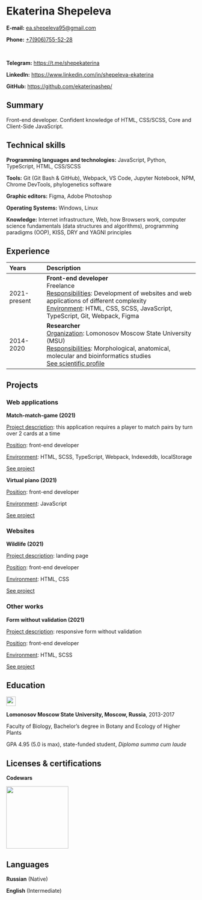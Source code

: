 # Ekaterina Shepeleva

**E-mail:** <ea.shepeleva95@gmail.com>

**Phone:** [+7(906)755-52-28](tel:+79067555228)

<br>

**Telegram:** <https://t.me/shepekaterina>

**LinkedIn:** <https://www.linkedin.com/in/shepeleva-ekaterina>

**GitHub:** <https://github.com/ekaterinashep/>

## Summary

Front-end developer. Confident knowledge of HTML, CSS/SCSS, Core and Client-Side JavaScript.

## Technical skills

**Programming languages and technologies:** JavaScript, Python, TypeScript, HTML, CSS/SCSS

**Tools:** Git (Git Bash & GitHub), Webpack, VS Code, Jupyter Notebook, NPM, Chrome DevTools, phylogenetics software

**Graphic editors:** Figma, Adobe Photoshop

**Operating Systems:** Windows, Linux

**Knowledge:** Internet infrastructure, Web, how Browsers work, computer science fundamentals (data structures and algorithms), programming paradigms (OOP), KISS, DRY and YAGNI principles

## Experience

| Years        | Description                                                                                                                                                                                                                                               |
| :----------- | :-------------------------------------------------------------------------------------------------------------------------------------------------------------------------------------------------------------------------------------------------------- |
| 2021-present | **Front-end developer**<br>Freelance<br><u>Responsibilities</u>: Development of websites and web applications of different complexity<br><u>Environment</u>: HTML, CSS, SCSS, JavaScript, TypeScript, Git, Webpack, Figma                                 |
| 2014-2020    | **Researcher**<br><u>Organization</u>: Lomonosov Moscow State University (MSU)<br><u>Responsibilities</u>: Morphological, anatomical, molecular and bioinformatics studies<br>[See scientific profile](https://istina.msu.ru/profile/EkaterinaShepeleva/) |

## Projects

### Web applications

**Match-match-game (2021)**

<u>Project description</u>: this application requires a player to match pairs by turn over 2 cards at a time

<u>Position</u>: front-end developer

<u>Environment</u>: HTML, SCSS, TypeScript, Webpack, Indexeddb, localStorage

[See project](https://rolling-scopes-school.github.io/ekaterinashep-JSFE2021Q1/match-match-game)

**Virtual piano (2021)**

<u>Position</u>: front-end developer

<u>Environment</u>: JavaScript

[See project](https://rolling-scopes-school.github.io/ekaterinashep-JSFE2021Q1/virtual-piano/)

### Websites

**Wildlife (2021)**

<u>Project description</u>: landing page

<u>Position</u>: front-end developer

<u>Environment</u>: HTML, CSS

[See project](https://rolling-scopes-school.github.io/ekaterinashep-JSFE2021Q1/wildlife/)

### Other works

**Form without validation (2021)**

<u>Project description</u>: responsive form without validation

<u>Position</u>: front-end developer

<u>Environment</u>: HTML, SCSS

[See project](https://ekaterinashep.github.io/form/form/index.html)

## Education

<img src="https://media-exp3.licdn.com/dms/image/C560BAQFafJR7i-j8EA/company-logo_100_100/0/1557584831531?e=1634169600&v=beta&t=BOwUIKhbdGFN82xZh8NoYDU3oJCtchkNRNVpBfXDVrk" width="25">

**Lomonosov Moscow State University, Moscow, Russia**, 2013-2017

Faculty of Biology, Bachelor’s degree in Botany and Ecology of Higher Plants

GPA 4.95 (5.0 is max), state-funded student, _Diploma summa cum laude_

## Licenses & certifications

**Codewars**

<a href="https://www.codewars.com/users/EkaterinaShep"><img src="https://www.codewars.com/users/EkaterinaShep/badges/micro" width="165"></a>

## Languages

**Russian** (Native)

**English** (Intermediate)
